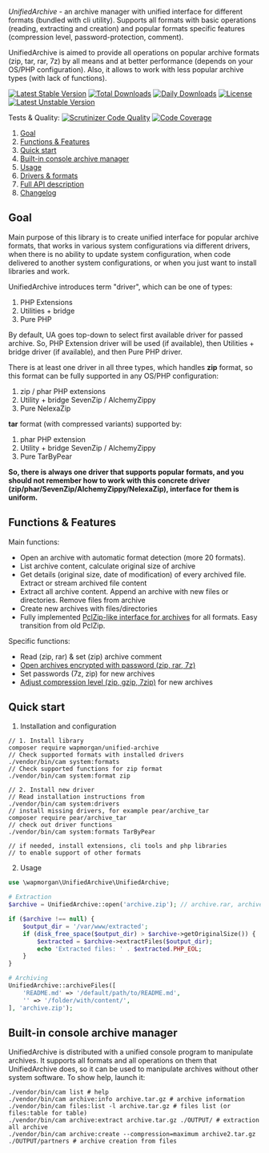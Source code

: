 *UnifiedArchive* - an archive manager with unified interface for different formats (bundled with cli utility). 
Supports all formats with basic operations (reading, extracting and creation) and popular formats specific features
(compression level, password-protection, comment).

UnifiedArchive is aimed to provide all operations on popular archive formats (zip, tar, rar, 7z) by all means and at
better performance (depends on your OS/PHP configuration). Also, it allows to work with less popular archive types
(with lack of functions).

[![Latest Stable Version](https://poser.pugx.org/wapmorgan/unified-archive/v/stable)](https://packagist.org/packages/wapmorgan/unified-archive)
[![Total Downloads](https://poser.pugx.org/wapmorgan/unified-archive/downloads)](https://packagist.org/packages/wapmorgan/unified-archive)
[![Daily Downloads](https://poser.pugx.org/wapmorgan/unified-archive/d/daily)](https://packagist.org/packages/wapmorgan/unified-archive)
[![License](https://poser.pugx.org/wapmorgan/unified-archive/license)](https://packagist.org/packages/wapmorgan/unified-archive)
[![Latest Unstable Version](https://poser.pugx.org/wapmorgan/unified-archive/v/unstable)](https://packagist.org/packages/wapmorgan/unified-archive)

Tests & Quality: [![Scrutinizer Code Quality](https://scrutinizer-ci.com/g/wapmorgan/UnifiedArchive/badges/quality-score.png?b=master)](https://scrutinizer-ci.com/g/wapmorgan/UnifiedArchive/?branch=master)
[![Code Coverage](https://scrutinizer-ci.com/g/wapmorgan/UnifiedArchive/badges/coverage.png?b=master)](https://scrutinizer-ci.com/g/wapmorgan/UnifiedArchive/?branch=master)

1. [Goal](#goal)
2. [Functions & Features](#functions--features)
3. [Quick start](#quick-start)
4. [Built-in console archive manager](#built-in-console-archive-manager)
5. [Usage](docs/Usage.md)
6. [Drivers & formats](docs/Drivers.md)
7. [Full API description](docs/API.md)
8. [Changelog](CHANGELOG.md)

## Goal
Main purpose of this library is to create unified interface for popular archive formats, that works in
various system configurations via different drivers, when there is no ability to update system configuration, when code
delivered to another system configurations, or when you just want to install libraries and work.

UnifiedArchive introduces term "driver", which can be one of types:
1. PHP Extensions
2. Utilities + bridge
3. Pure PHP

By default, UA goes top-down to select first available driver for passed archive. So, PHP Extension driver will be used (if available), then Utilities + bridge driver (if available), and then Pure PHP driver.

There is at least one driver in all three types, which handles **zip** format, so this format can be fully supported in any OS/PHP configuration:
1. zip / phar PHP extensions
2. Utility + bridge SevenZip / AlchemyZippy
3. Pure NelexaZip

**tar** format (with compressed variants) supported by:
1. phar PHP extension
2. Utility + bridge SevenZip / AlchemyZippy
3. Pure TarByPear

**So, there is always one driver that supports popular formats, and you should not remember how to work with this concrete
driver (zip/phar/SevenZip/AlchemyZippy/NelexaZip), interface for them is uniform.**

## Functions & Features
Main functions:
- Open an archive with automatic format detection (more 20 formats).
- List archive content, calculate original size of archive
- Get details (original size, date of modification) of every archived file. Extract or stream archived file content
- Extract all archive content. Append an archive with new files or directories. Remove files from archive
- Create new archives with files/directories
- Fully implemented [PclZip-like interface for archives](docs/API.md#UnifiedArchive--getPclZipInterface) for all formats. Easy transition from old PclZip.

Specific functions:
- Read (zip, rar) & set (zip) archive comment
- [Open archives encrypted with password (zip, rar, 7z)](docs/API.md#UnifiedArchive--open)
- Set passwords (7z, zip) for new archives
- [Adjust compression level (zip, gzip, 7zip)](docs/API.md#UnifiedArchive--archiveFiles) for new archives

## Quick start
1. Installation and configuration
```shell
// 1. Install library
composer require wapmorgan/unified-archive
// Check supported formats with installed drivers
./vendor/bin/cam system:formats
// Check supported functions for zip format
./vendor/bin/cam system:format zip

// 2. Install new driver
// Read installation instructions from
./vendor/bin/cam system:drivers
// install missing drivers, for example pear/archive_tar
composer require pear/archive_tar
// check out driver functions
./vendor/bin/cam system:formats TarByPear

// if needed, install extensions, cli tools and php libraries
// to enable support of other formats
```

2. Usage
```php
use \wapmorgan\UnifiedArchive\UnifiedArchive;

# Extraction
$archive = UnifiedArchive::open('archive.zip'); // archive.rar, archive.tar.bz2

if ($archive !== null) {
    $output_dir = '/var/www/extracted';
    if (disk_free_space($output_dir) > $archive->getOriginalSize()) {
        $extracted = $archive->extractFiles($output_dir);
        echo 'Extracted files: ' . $extracted.PHP_EOL;
    }
}

# Archiving
UnifiedArchive::archiveFiles([
    'README.md' => '/default/path/to/README.md',
    '' => '/folder/with/content/',
], 'archive.zip');
```

## Built-in console archive manager
UnifiedArchive is distributed with a unified console program to manipulate archives.
It supports all formats and all operations on them that UnifiedArchive does, so it can be used to manipulate
archives without other system software. To show help, launch it:
```shell
./vendor/bin/cam list # help
./vendor/bin/cam archive:info archive.tar.gz # archive information
./vendor/bin/cam files:list -l archive.tar.gz # files list (or files:table for table)
./vendor/bin/cam archive:extract archive.tar.gz ./OUTPUT/ # extraction all archive
./vendor/bin/cam archive:create --compression=maximum archive2.tar.gz ./OUTPUT/partners # archive creation from files
```
